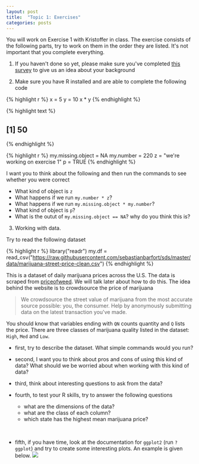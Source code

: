 ```yaml
---
layout: post
title:  "Topic 1: Exercises"
categories: posts
---
```


You will work on Exercise 1 with Kristoffer in class. The exercise consists of the following parts, try to work on them in the order they are listed. It's not important that you complete everything. 

1. If you haven't done so yet, please make sure you've completed [this survey](https://sebastianbarfort.typeform.com/to/xsjlLr) to give us an idea about your background

2. Make sure you have R installed and are able to complete the following code


{% highlight r %}
x = 5
y = 10
x * y
{% endhighlight %}



{% highlight text %}
## [1] 50
{% endhighlight %}



{% highlight r %}
my.missing.object = NA
my.number = 220
z = "we're working on exercise 1"
p = TRUE
{% endhighlight %}

I want you to think about the following and then run the commands to see whether you were correct

  - What kind of object is `z`
  - What happens if we run `my.number * z`?
  - What happens if we run `my.missing.object * my.number`?
  - What kind of object is `p`?
  - What is the outut of `my.missing.object == NA`? why do you think this is?


3. Working with data. 

Try to read the following dataset


{% highlight r %}
library("readr")
my.df = read_csv("https://raw.githubusercontent.com/sebastianbarfort/sds/master/data/marijuana-street-price-clean.csv")
{% endhighlight %}

This is a dataset of daily marijuana prices across the U.S. The data is scraped from [priceofweed](www.priceofweed.com). We will talk later about how to do this. The idea behind the website is to crowdsource the price of marijuana 

> We crowdsource the street value of marijuana from the most accurate source possible: you, the consumer. Help by anonymously submitting data on the latest transaction you've made. 

You should know that variables ending with `QN` counts quantity and `Q` lists the price. There are three classes of marijuana quality listed in the dataset: `High`, `Med` and `Low`. 

- first, try to describe the dataset. What simple commands would you run?

- second, I want you to think about pros and cons of using this kind of data? What should we be worried about when working with this kind of data?

- third, think about interesting questions to ask from the data?

- fourth, to test your R skills, try to answer the following questions
  - what are the dimensions of the data?
  - what are the class of each column?
  - which state has the highest mean marijuana price? 

<br>  
  
- fifth, if you have time, look at the documentation for `ggplot2` (run `?ggplot`) and try to create some interesting plots. An example is given below. 
![](/sds/figs/marijuana.png)

<!-- 

- read some data and think 
  - data from priceofweed.com
    - what are pros and cons of this kind of data?
    - are there any alternatives?
    - inflation?
  - what kind of interesting questions can we ask of this data?
  - practical
    - read the data
    - dimensions of the data
    - what are the class of each column
    - which state has highest mean marijuana price?

-inspiration
  - ggplot 

-->  
  
